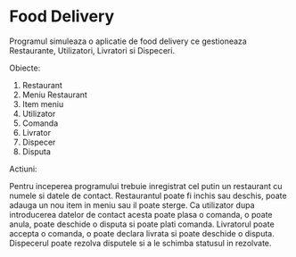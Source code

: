 # Food Delivery

Programul simuleaza o aplicatie de food delivery ce gestioneaza Restaurante, Utilizatori, Livratori si Dispeceri.

Obiecte:
1. Restaurant
2. Meniu Restaurant
3. Item meniu
4. Utilizator
5. Comanda
6. Livrator
8. Dispecer
9. Disputa

Actiuni:

Pentru inceperea programului trebuie inregistrat cel putin un restaurant cu numele si datele de contact. Restaurantul poate fi inchis sau deschis, poate adauga un nou item in meniu sau il poate sterge.
Ca utilizator dupa introducerea datelor de contact acesta poate plasa o comanda, o poate anula, poate deschide o disputa si poate plati comanda.
Livratorul poate accepta o comanda, o poate declara livrata si poate deschide o disputa.
Dispecerul poate rezolva disputele si a le schimba statusul in rezolvate.
